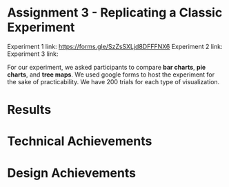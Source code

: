 Assignment 3 - Replicating a Classic Experiment  
===
Experiment 1 link: https://forms.gle/SzZsSXLjd8DFFFNX6
Experiment 2 link:
Experiment 3 link:

For our experiment, we asked participants to compare **bar charts**, **pie charts**, and **tree maps**. We used google forms to host the experiment for the sake of practicability. We have 200 trials for each type of visualization.

Results
===


Technical Achievements
===


Design Achievements
===

